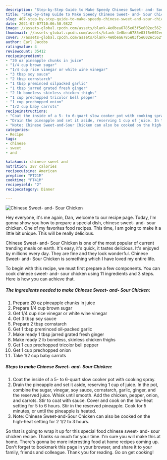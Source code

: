 ```yaml
---
description: "Step-by-Step Guide to Make Speedy Chinese Sweet- and- Sour Chicken"
title: "Step-by-Step Guide to Make Speedy Chinese Sweet- and- Sour Chicken"
slug: 407-step-by-step-guide-to-make-speedy-chinese-sweet-and-sour-chicken
date: 2021-07-07T10:06:50.982Z
image: //assets-global.cpcdn.com/assets/blank-4e0bea6785e03f5e602ec562f230caae08da540cada707380b4fe1bbebba43da.png
thumbnail: //assets-global.cpcdn.com/assets/blank-4e0bea6785e03f5e602ec562f230caae08da540cada707380b4fe1bbebba43da.png
cover: //assets-global.cpcdn.com/assets/blank-4e0bea6785e03f5e602ec562f230caae08da540cada707380b4fe1bbebba43da.png
author: Earl Jacobs
ratingvalue: 4
reviewcount: 35412
recipeingredient:
- "20 oz pineapple chunks in juice"
- "1/4 cup brown sugar"
- "1/4 cup rice vinegar or white wine vinegar"
- "3 tbsp soy sauce"
- "2 tbsp cornstarch"
- "1 tbsp preminced oilpacked garlic"
- "1 tbsp jarred grated fresh ginger"
- "2 lb boneless skinless chicken thighs"
- "1 cup prechopped tricolor bell pepper"
- "1 cup prechopped onion"
- "1/2 cup baby carrots"
recipeinstructions:
- "Coat the inside of a 5- to 6-quart slow cooker pot with cooking spray."
- "Drain the pineapple and set it aside, reserving 1 cup of juice. In the pot, combine the sugar, vinegar, soy sauce, cornstarch, garlic, ginger, and the reserved juice. Whisk until smooth. Add the chicken, pepper, onion, and carrots. Stir to coat with sauce. Cover and cook on the low-heat setting for 5 to 6 hours. Stir in the reserved pineapple. Cook for 5 minutes, or until the pineapple is heated."
- "Note: Chinese Sweet-and-Sour Chicken can also be cooked on the high-heat setting for 2 1/2 to 3 hours."
categories:
- Recipe
tags:
- chinese
- sweet
- and

katakunci: chinese sweet and 
nutrition: 287 calories
recipecuisine: American
preptime: "PT21M"
cooktime: "PT41M"
recipeyield: "2"
recipecategory: Dinner

---
```



![Chinese Sweet- and- Sour Chicken](//assets-global.cpcdn.com/assets/blank-4e0bea6785e03f5e602ec562f230caae08da540cada707380b4fe1bbebba43da.png)

Hey everyone, it's me again, Dan, welcome to our recipe page. Today, I'm gonna show you how to prepare a special dish, chinese sweet- and- sour chicken. One of my favorites food recipes. This time, I am going to make it a little bit unique. This will be really delicious.



Chinese Sweet- and- Sour Chicken is one of the most popular of current trending meals on earth. It's easy, it's quick, it tastes delicious. It's enjoyed by millions every day. They are fine and they look wonderful. Chinese Sweet- and- Sour Chicken is something which I have loved my entire life.


To begin with this recipe, we must first prepare a few components. You can cook chinese sweet- and- sour chicken using 11 ingredients and 3 steps. Here is how you can achieve that.

<!--inarticleads1-->

##### The ingredients needed to make Chinese Sweet- and- Sour Chicken:

1. Prepare 20 oz pineapple chunks in juice
1. Prepare 1/4 cup brown sugar
1. Get 1/4 cup rice vinegar or white wine vinegar
1. Get 3 tbsp soy sauce
1. Prepare 2 tbsp cornstarch
1. Get 1 tbsp preminced oil-packed garlic
1. Make ready 1 tbsp jarred grated fresh ginger
1. Make ready 2 lb boneless, skinless chicken thighs
1. Get 1 cup prechopped tricolor bell pepper
1. Get 1 cup prechopped onion
1. Take 1/2 cup baby carrots




<!--inarticleads2-->

##### Steps to make Chinese Sweet- and- Sour Chicken:

1. Coat the inside of a 5- to 6-quart slow cooker pot with cooking spray.
1. Drain the pineapple and set it aside, reserving 1 cup of juice. In the pot, combine the sugar, vinegar, soy sauce, cornstarch, garlic, ginger, and the reserved juice. Whisk until smooth. Add the chicken, pepper, onion, and carrots. Stir to coat with sauce. Cover and cook on the low-heat setting for 5 to 6 hours. Stir in the reserved pineapple. Cook for 5 minutes, or until the pineapple is heated.
1. Note: Chinese Sweet-and-Sour Chicken can also be cooked on the high-heat setting for 2 1/2 to 3 hours.




So that is going to wrap it up for this special food chinese sweet- and- sour chicken recipe. Thanks so much for your time. I'm sure you will make this at home. There's gonna be more interesting food at home recipes coming up. Don't forget to bookmark this page in your browser, and share it to your family, friends and colleague. Thank you for reading. Go on get cooking!
